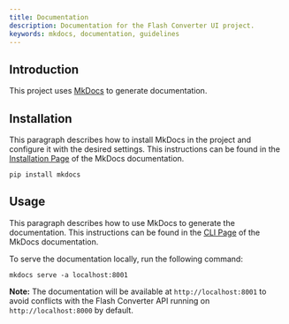 ```yaml
---
title: Documentation
description: Documentation for the Flash Converter UI project.
keywords: mkdocs, documentation, guidelines
---
```


## Introduction

This project uses [MkDocs](https://www.mkdocs.org/) to generate documentation.

## Installation

This paragraph describes how to install MkDocs in the project and configure it with the desired settings.
This instructions can be found in the [Installation Page][mkdocs-installation] of the MkDocs documentation.

```shell
pip install mkdocs
```

## Usage

This paragraph describes how to use MkDocs to generate the documentation.
This instructions can be found in the [CLI Page][mkdocs-cli] of the MkDocs documentation.

To serve the documentation locally, run the following command:

```shell
mkdocs serve -a localhost:8001
```

**Note:** The documentation will be available at `http://localhost:8001` to avoid conflicts with the Flash Converter
API running on `http://localhost:8000` by default.

[mkdocs-installation]: https://www.mkdocs.org/user-guide/installation/
[mkdocs-cli]: https://www.mkdocs.org/user-guide/cli/#mkdocs-serve
